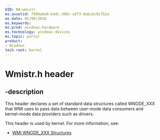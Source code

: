 ```yaml
---
UID: NA:wmistr
ms.assetid: 7909a6e9-b4dc-390c-a3f3-8abcbc0cfb2a
ms.date: 05/09/2018
ms.keywords: 
ms.prod: windows-hardware
ms.technology: windows-devices
ms.topic: portal
product:
- Windows
tech.root: kernel
---
```


# Wmistr.h header


## -description

This header declares a set of standard data structures called WNODE_XXX that WMI uses to pass data between user-mode data consumers and kernel-mode data providers such as drivers.

This header is used by kernel. For more information, see:

- [WMI WNODE_XXX Structures](https://docs.microsoft.com/windows-hardware/drivers/kernel/wmi-wnode-xxx-structures)
